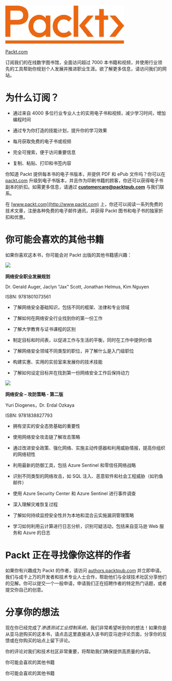 ![](img/Image89461.jpg)

[Packt.com](http://Packt.com)

订阅我们的在线数字图书馆，全面访问超过 7000 本书籍和视频，并使用行业领先的工具帮助你规划个人发展并推进职业生涯。欲了解更多信息，请访问我们的网站。

# 为什么订阅？

+   通过来自 4000 多位行业专业人士的实用电子书和视频，减少学习时间，增加编程时间

+   通过专为你打造的技能计划，提升你的学习效果

+   每月获取免费的电子书或视频

+   完全可搜索，便于访问重要信息

+   复制、粘贴、打印和书签内容

你知道 Packt 提供每本书的电子书版本，并提供 PDF 和 ePub 文件吗？你可以在 [packt.com](http://packt.com) 升级到电子书版本，并且作为印刷书籍的顾客，你还可以获得电子书副本的折扣。如需更多信息，请通过 **customercare@packtpub.com** 与我们联系。

在 [www.packt.com](http://www.packt.com) 上，你还可以阅读一系列免费的技术文章，注册各种免费的电子邮件通讯，并获得 Packt 图书和电子书的独家折扣和优惠。

# 你可能会喜欢的其他书籍

如果你喜欢这本书，你可能会对 Packt 出版的其他书籍感兴趣：

![](https://packt.link/9781801073561)

**网络安全职业发展规划**

Dr. Gerald Auger, Jaclyn “Jax” Scott, Jonathan Helmus, Kim Nguyen

ISBN: 9781801073561

+   了解网络安全基础知识，包括不同的框架、法律和专业领域

+   了解如何在网络安全行业找到你的第一份工作

+   了解大学教育与证书课程的区别

+   制定目标和时间表，以促进工作与生活的平衡，同时在工作中提供价值

+   了解网络安全领域不同类型的职位，并了解什么是入门级职位

+   构建实惠、实用的实验室来发展你的技术技能

+   了解如何设定目标并在找到第一份网络安全工作后保持动力

![](https://packt.link/9781838827793)

**网络安全 – 攻防策略 - 第二版**

Yuri Diogenes，Dr. Erdal Ozkaya

ISBN: 9781838827793

+   拥有坚实的安全态势基础的重要性

+   使用网络安全攻击链了解攻击策略

+   通过改进安全政策、强化网络、实施主动传感器和利用威胁情报，提高你组织的网络韧性

+   利用最新的防御工具，包括 Azure Sentinel 和零信任网络战略

+   识别不同类型的网络攻击，如 SQL 注入、恶意软件和社会工程威胁（如钓鱼邮件）

+   使用 Azure Security Center 和 Azure Sentinel 进行事件调查

+   深入理解灾难恢复过程

+   了解如何持续监控安全性并为本地和混合云实施漏洞管理策略

+   学习如何利用云计算进行日志分析，识别可疑活动，包括来自亚马逊 Web 服务和 Azure 的日志

# Packt 正在寻找像你这样的作者

如果你有兴趣成为 Packt 的作者，请访问 [authors.packtpub.com](http://authors.packtpub.com) 并立即申请。我们与成千上万的开发者和技术专业人士合作，帮助他们与全球技术社区分享他们的见解。你可以提交一个一般申请，申请我们正在招聘作者的特定热门话题，或者提交你自己的创意。

# 分享你的想法

现在你已经完成了*渗透测试工业控制系统*，我们非常希望听到你的想法！如果你是从亚马逊购买的这本书，请点击这里直接进入该书的亚马逊评论页面，分享你的反馈或在你购买的站点上留下评论。

你的评论对我们和技术社区非常重要，将帮助我们确保提供高质量的内容。

你可能会喜欢的其他书籍

你可能会喜欢的其他书籍
